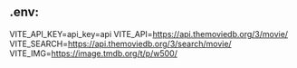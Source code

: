 ## .env:

VITE_API_KEY=api_key=api
VITE_API=https://api.themoviedb.org/3/movie/
VITE_SEARCH=https://api.themoviedb.org/3/search/movie/
VITE_IMG=https://image.tmdb.org/t/p/w500/